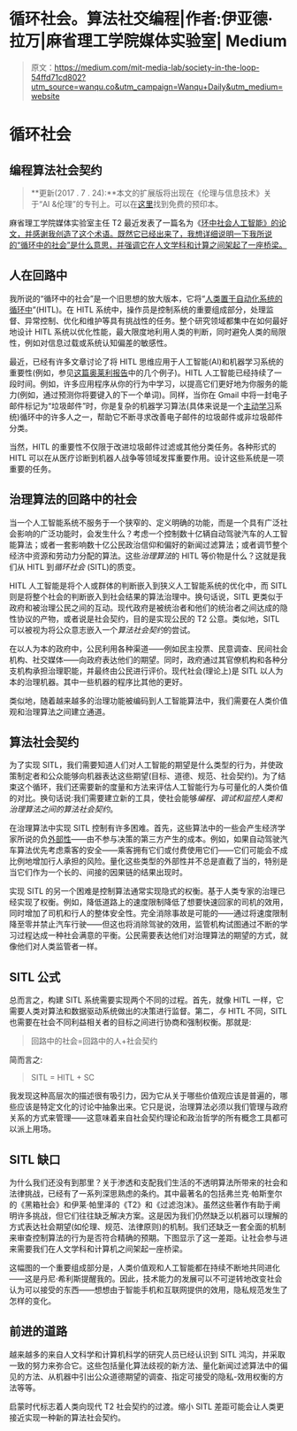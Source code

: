 # 循环社会。算法社交编程|作者:伊亚德·拉万|麻省理工学院媒体实验室| Medium

> 原文：<https://medium.com/mit-media-lab/society-in-the-loop-54ffd71cd802?utm_source=wanqu.co&utm_campaign=Wanqu+Daily&utm_medium=website>

# 循环社会

## 编程算法社会契约

> **更新(2017 . 7 . 24):**本文的扩展版将出现在《伦理与信息技术》关于“AI &伦理”的专刊上。可以在[这里](https://arxiv.org/abs/1707.07232)找到免费的预印本。

麻省理工学院媒体实验室主任 T2 最近发表了一篇名为《[环中社会人工智能》的论文，并感谢我创造了这个术语。既然它已经出来了，我想详细说明一下我所说的“循环中的社会”是什么意思，并强调它在人文学科和计算之间架起了一座桥梁。](https://joi.ito.com/weblog/2016/06/23/society-in-the-.html)

## 人在回路中

我所说的“循环中的社会”是一个旧思想的放大版本，它将“[人类置于自动化系统的循环中](https://en.wikipedia.org/wiki/Human-in-the-loop)”(HITL)。在 HITL 系统中，操作员是控制系统的重要组成部分，处理监督、异常控制、优化和维护等具有挑战性的任务。整个研究领域都集中在如何最好地设计 HITL 系统以优化性能，最大限度地利用人类的判断，同时避免人类的局限性，例如对信息过载或系统认知偏差的敏感性。



最近，已经有许多文章讨论了将 HITL 思维应用于人工智能(AI)和机器学习系统的重要性(例如，参见[这篇奥莱利报告](http://radar.oreilly.com/2015/02/human-in-the-loop-machine-learning.html)中的几个例子)。HITL 人工智能已经持续了一段时间。例如，许多应用程序从你的行为中学习，以提高它们更好地为你服务的能力(例如，通过预测你将要键入的下一个单词)。同样，当你在 Gmail 中将一封电子邮件标记为“垃圾邮件”时，你是复杂的机器学习算法(具体来说是一个[主动学习](https://en.wikipedia.org/wiki/Active_learning_(machine_learning))系统)循环中的许多人之一，帮助它不断寻求改善电子邮件的垃圾邮件或非垃圾邮件分类。

当然，HITL 的重要性不仅限于改进垃圾邮件过滤或其他分类任务。各种形式的 HITL 可以在从医疗诊断到机器人战争等领域发挥重要作用。设计这些系统是一项重要的任务。

## 治理算法的回路中的社会

当一个人工智能系统不服务于一个狭窄的、定义明确的功能，而是一个具有广泛社会影响的广泛功能时，会发生什么？考虑一个控制数十亿辆自动驾驶汽车的人工智能算法；或者一套影响数十亿公民政治信仰和偏好的新闻过滤算法；或者调节整个经济中资源和劳动力分配的算法。这些*治理算法*的 HITL 等价物是什么？这就是我们从 HITL 到*循环社会* (SITL)的质变。

HITL 人工智能是将个人或群体的判断嵌入到狭义人工智能系统的优化中，而 SITL 则是将整个社会的判断嵌入到社会结果的算法治理中。换句话说，SITL 更类似于政府和被治理公民之间的互动。现代政府是被统治者和他们的统治者之间达成的隐性协议的产物，或者说是社会契约，目的是实现公民的 T2 公意。类似地，SITL 可以被视为将公众意志嵌入一个*算法社会契约*的尝试。

在以人为本的政府中，公民利用各种渠道——例如民主投票、民意调查、民间社会机构、社交媒体——向政府表达他们的期望。同时，政府通过其官僚机构和各种分支机构承担治理职能，并最终由公民进行评价。现代社会(理论上)是 SITL 以人为本的治理机器。其中一些机器的程序比其他的更好。

类似地，随着越来越多的治理功能被编码到人工智能算法中，我们需要在人类价值观和治理算法之间建立通道。



## 算法社会契约

为了实现 SITL，我们需要知道人们对人工智能的期望是什么类型的行为，并使政策制定者和公众能够向机器表达这些期望(目标、道德、规范、社会契约)。为了结束这个循环，我们还需要新的度量和方法来评估人工智能行为与可量化的人类价值的对比。换句话说:我们需要建立新的工具，使社会能够*编程、调试和监控人类和治理算法之间的算法社会契约*。

在治理算法中实现 SITL 控制有许多困难。首先，这些算法中的一些会产生经济学家所说的负[外部性](https://en.wikipedia.org/wiki/Externality)——由不参与决策的第三方产生的成本。例如，如果自动驾驶汽车算法优先考虑乘客的安全——乘客拥有它们或付费使用它们——它们可能会不成比例地增加行人承担的风险。量化这些类型的外部性并不总是直截了当的，特别是当它们作为一个长的、间接的因果链的结果出现时。

实现 SITL 的另一个困难是控制算法通常实现隐式的权衡。基于人类专家的治理已经实现了权衡。例如，降低道路上的速度限制降低了想要快速回家的司机的效用，同时增加了司机和行人的整体安全性。完全消除事故是可能的——通过将速度限制降至零并禁止汽车行驶——但这也将消除驾驶的效用，监管机构试图通过不断的学习过程达成一种社会满意的平衡。公民需要表达他们对治理算法的期望的方式，就像他们对人类监管者一样。

## SITL 公式

总而言之，构建 SITL 系统需要实现两个不同的过程。首先，就像 HITL 一样，它需要人类对算法和数据驱动系统做出的决策进行监督。第二，*与* HITL 不同，SITL 也需要在社会不同利益相关者的目标之间进行协商和强制权衡。那就是:

> 回路中的社会=回路中的人+社会契约

简而言之:

> SITL = HITL + SC

我发现这种高层次的描述很有吸引力，因为它从关于哪些价值观应该是普遍的，哪些应该是特定文化的讨论中抽象出来。它只是说，治理算法必须以我们管理与政府关系的方式来管理——这意味着来自社会契约理论和政治哲学的所有概念工具都可以派上用场。

## SITL 缺口

为什么我们还没有到那里？关于渗透和支配我们生活的不透明算法所带来的社会和法律挑战，已经有了一系列深思熟虑的条约。其中最著名的包括弗兰克·帕斯奎尔的《黑箱社会》和伊莱·帕里泽的《T2》和《过滤泡沫》。虽然这些著作有助于阐明许多挑战，但它们往往缺乏解决方案。这是因为我们仍然缺乏以机器可以理解的方式表达社会期望(如伦理、规范、法律原则)的机制。我们还缺乏一套全面的机制来审查控制算法的行为是否符合精确的预期。下图显示了这一差距。让社会参与进来需要我们在人文学科和计算机之间架起一座桥梁。



这幅图的一个重要组成部分是，人类价值观和人工智能都在持续不断地共同进化——这是丹尼·希利斯提醒我的。因此，技术能力的发展可以不可逆转地改变社会认为可以接受的东西——想想由于智能手机和互联网提供的效用，隐私规范发生了怎样的变化。

## 前进的道路

越来越多的来自人文科学和计算机科学的研究人员已经认识到 SITL 鸿沟，并采取一致的努力来弥合它。这些包括量化算法歧视的新方法、量化新闻过滤算法中的偏见的方法、从机器中引出公众道德期望的调查、指定可接受的隐私-效用权衡的方法等等。

启蒙时代标志着人类向现代 T2 社会契约的过渡。缩小 SITL 差距可能会让人类更接近实现一种新的算法社会契约。





